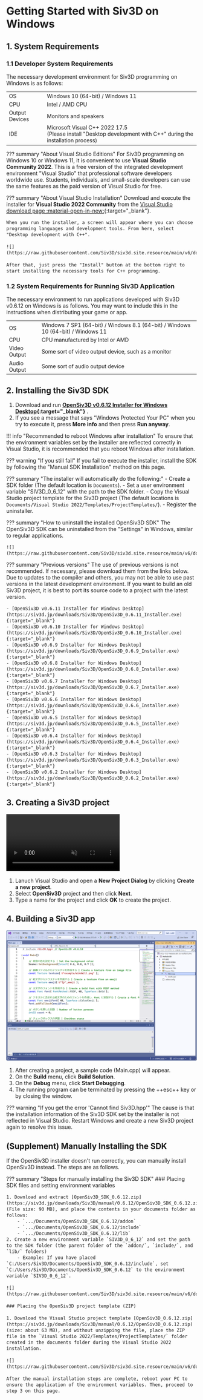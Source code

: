 # Getting Started with Siv3D on Windows

## 1. System Requirements
### 1.1 Developer System Requirements
The necessary development environment for Siv3D programming on Windows is as follows:

|  |  |
|--|--|
| OS | Windows 10 (64-bit) /  Windows 11 |
| CPU | Intel / AMD CPU |
| Output Devices | Monitors and speakers |
| IDE | Microsoft Visual C++ 2022 17.5<br>(Please install "Desktop development with C++" during the installation process) |

??? summary "About Visual Studio Editions"
	For Siv3D programming on Windows 10 or Windows 11, it is convenient to use **Visual Studio Community 2022**. This is a free version of the integrated development environment "Visual Studio" that professional software developers worldwide use. Students, individuals, and small-scale developers can use the same features as the paid version of Visual Studio for free.

??? summary "About Visual Studio Installation"
	Download and execute the installer for **Visual Studio 2022 Community** from the [Visual Studio download page :material-open-in-new:](https://visualstudio.microsoft.com/downloads/){:target="_blank"}.

	When you run the installer, a screen will appear where you can choose programming languages and development tools. From here, select "Desktop development with C++".

	![](https://raw.githubusercontent.com/Siv3D/siv3d.site.resource/main/v6/download/windows/vs_installer_desktop.png)

	After that, just press the "Install" button at the bottom right to start installing the necessary tools for C++ programming.


### 1.2 System Requirements for Running Siv3D Application
The necessary environment to run applications developed with Siv3D v0.6.12 on Windows is as follows. You may want to include this in the instructions when distributing your game or app.

|  |  |
|--|--|
| OS | Windows 7 SP1 (64-bit) / Windows 8.1 (64-bit) / Windows 10 (64-bit) /  Windows 11 |
| CPU | CPU manufactured by Intel or AMD |
| Video Output | Some sort of video output device, such as a monitor |
| Audio Output | Some sort of audio output device |


## 2. Installing the Siv3D SDK

1. Download and run **[OpenSiv3D v0.6.12 Installer for Windows Desktop](https://siv3d.jp/downloads/Siv3D/OpenSiv3D_0.6.12_Installer.exe){:target="_blank"}** .
1. If you see a message that says "Windows Protected Your PC" when you try to execute it, press **More info** and then press **Run anyway**.

!!! info "Recommended to reboot Windows after installation"
	To ensure that the environment variables set by the installer are reflected correctly in Visual Studio, it is recommended that you reboot Windows after installation.

??? warning "If you still fail"
	If you fail to execute the installer, install the SDK by following the "Manual SDK Installation" method on this page.

??? summary "The installer will automatically do the following:"
	- Create a SDK folder (The default location is `Documents`).
	- Set a user environment variable "SIV3D_0_6_12" with the path to the SDK folder.
	- Copy the Visual Studio project template for the Siv3D project (The default locations is `Documents/Visual Studio 2022/Templates/ProjectTemplates/`).
	- Register the uninstaller.

??? summary "How to uninstall the installed OpenSiv3D SDK"
	The OpenSiv3D SDK can be uninstalled from the "Settings" in Windows, similar to regular applications.

	![](https://raw.githubusercontent.com/Siv3D/siv3d.site.resource/main/v6/download/windows/uninstall.png)


??? summary "Previous versions"
	The use of previous versions is not recommended. If necessary, please download them from the links below. 
	Due to updates to the compiler and others, you may not be able to use past versions in the latest development environment. If you want to build an old Siv3D project, it is best to port its source code to a project with the latest version.

	- [OpenSiv3D v0.6.11 Installer for Windows Desktop](https://siv3d.jp/downloads/Siv3D/OpenSiv3D_0.6.11_Installer.exe){:target="_blank"}
	- [OpenSiv3D v0.6.10 Installer for Windows Desktop](https://siv3d.jp/downloads/Siv3D/OpenSiv3D_0.6.10_Installer.exe){:target="_blank"}
	- [OpenSiv3D v0.6.9 Installer for Windows Desktop](https://siv3d.jp/downloads/Siv3D/OpenSiv3D_0.6.9_Installer.exe){:target="_blank"}
	- [OpenSiv3D v0.6.8 Installer for Windows Desktop](https://siv3d.jp/downloads/Siv3D/OpenSiv3D_0.6.8_Installer.exe){:target="_blank"}
	- [OpenSiv3D v0.6.7 Installer for Windows Desktop](https://siv3d.jp/downloads/Siv3D/OpenSiv3D_0.6.7_Installer.exe){:target="_blank"}
	- [OpenSiv3D v0.6.6 Installer for Windows Desktop](https://siv3d.jp/downloads/Siv3D/OpenSiv3D_0.6.6_Installer.exe){:target="_blank"}
	- [OpenSiv3D v0.6.5 Installer for Windows Desktop](https://siv3d.jp/downloads/Siv3D/OpenSiv3D_0.6.5_Installer.exe){:target="_blank"}
	- [OpenSiv3D v0.6.4 Installer for Windows Desktop](https://siv3d.jp/downloads/Siv3D/OpenSiv3D_0.6.4_Installer.exe){:target="_blank"}
	- [OpenSiv3D v0.6.3 Installer for Windows Desktop](https://siv3d.jp/downloads/Siv3D/OpenSiv3D_0.6.3_Installer.exe){:target="_blank"}
	- [OpenSiv3D v0.6.2 Installer for Windows Desktop](https://siv3d.jp/downloads/Siv3D/OpenSiv3D_0.6.2_Installer.exe){:target="_blank"}

## 3. Creating a Siv3D project

<video src="https://github.com/Siv3D/siv3d.site.resource/blob/main/v7/download/msvc.mp4?raw=true" autoplay loop muted playsinline></video>

1. Lanuch Visual Studio and open a **New Project Dialog** by clicking **Create a new project**.
1. Select **OpenSiv3D** project and then click **Next**.
1. Type a name for the project and click **OK** to create the project.


## 4. Building a Siv3D app
![](https://raw.githubusercontent.com/Siv3D/siv3d.site.resource/main/v7/download/msvc.png)

1. After creating a project, a sample code (Main.cpp) will appear.
1. On the **Build** menu, click **Build Solution**.
1. On the **Debug** menu, click **Start Debugging**.
1. The running program can be terminated by pressing the ++esc++ key or by closing the window.

??? warning "If you get the error 'Cannot find Siv3D.hpp'"
	The cause is that the installation information of the Siv3D SDK set by the installer is not reflected in Visual Studio. Restart Windows and create a new Siv3D project again to resolve this issue.


## (Supplement) Manually Installing the SDK
If the OpenSiv3D installer doesn't run correctly, you can manually install OpenSiv3D instead. The steps are as follows.

??? summary "Steps for manually installing the Siv3D SDK"
	### Placing SDK files and setting environment variables

	1. Download and extract [OpenSiv3D_SDK_0.6.12.zip](https://siv3d.jp/downloads/Siv3D/manual/0.6.12/OpenSiv3D_SDK_0.6.12.zip) (File size: 90 MB), and place the contents in your documents folder as follows:
		- `.../Documents/OpenSiv3D_SDK_0.6.12/addon`
		- `.../Documents/OpenSiv3D_SDK_0.6.12/include`
		- `.../Documents/OpenSiv3D_SDK_0.6.12/lib`
	2. Create a new environment variable `SIV3D_0_6_12` and set the path to the SDK folder (the parent folder of the `addon/`, `include/`, and `lib/` folders)
		- Example: If you have placed `C:/Users/Siv3D/Documents/OpenSiv3D_SDK_0.6.12/include`, set `C:/Users/Siv3D/Documents/OpenSiv3D_SDK_0.6.12` to the environment variable `SIV3D_0_6_12`.

	![](https://raw.githubusercontent.com/Siv3D/siv3d.site.resource/main/v6/download/windows/envvariable.png)  

	### Placing the OpenSiv3D project template (ZIP)

	1. Download the Visual Studio project template [OpenSiv3D_0.6.12.zip](https://siv3d.jp/downloads/Siv3D/manual/0.6.12/OpenSiv3D_0.6.12.zip) (size: about 63 MB), and without unzipping the file, place the ZIP file in the `Visual Studio 2022/Templates/ProjectTemplates/` folder created in the documents folder during the Visual Studio 2022 installation.  

	![](https://raw.githubusercontent.com/Siv3D/siv3d.site.resource/main/v6/download/windows/projecttemplate.png)  

	After the manual installation steps are complete, reboot your PC to ensure the application of the environment variables. Then, proceed to step 3 on this page.

	